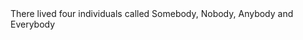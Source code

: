 <!DOCTYPE HTML>
</HTML>
<HEAD>
  <TITLE>THE FACT ABOUT LIFE</TITLE>
</HEAD>
<BODY>There lived four individuals called Somebody, Nobody, Anybody and Everybody </BODY>
